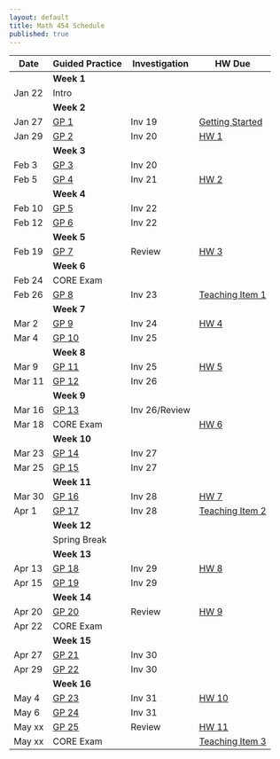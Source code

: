 ```yaml
---
layout: default
title: Math 454 Schedule
published: true
---
```








| Date   	| Guided Practice                  	| Investigation 	| HW Due                                                                                                                                                                      	|
|--------	|----------------------------------	|---------------	|---------------------	|
|        	| **Week 1**                       	|               	|                                                                                                                                                                             	|
| Jan 22 	| Intro                            	|               	
|        	| **Week 2**                       	|               	
| Jan 27 	| [GP 1](/NSC-Math-454/GP1.html)   	| Inv 19        	| [Getting Started](http://www.overleaf.com/docs?snip_uri=https://raw.githubusercontent.com/sergeballif/NSC-Math-454/gh-pages/homework/Math454GettingStarted.tex&splash=none) 	|
| Jan 29 	| [GP 2](/NSC-Math-454/GP2.html)   	| Inv 20        	| [HW 1](http://www.overleaf.com/docs?snip_uri=https://raw.githubusercontent.com/sergeballif/NSC-Math-454/gh-pages/homework/Math454HW1.tex&splash=none)                       	|
|        	| **Week 3**                       	|               	
| Feb  3 	| [GP 3](/NSC-Math-454/GP3.html)   	| Inv 20        	
| Feb  5  	| [GP 4](/NSC-Math-454/GP4.html)   	| Inv 21        	| [HW 2](http://www.overleaf.com/docs?snip_uri=https://raw.githubusercontent.com/sergeballif/NSC-Math-454/gh-pages/homework/Math454HW2.tex&splash=none)                       	|
|        	| **Week 4**                       	|               	
| Feb 10 	| [GP 5](/NSC-Math-454/GP5.html)   	| Inv 22        	
| Feb 12 	| [GP 6](/NSC-Math-454/GP6.html)   	| Inv 22       	  |                       	|
|        	| **Week 5**                       	|               	
| Feb 19	| [GP 7](/NSC-Math-454/GP7.html)  	| Review         	|    [HW 3](http://www.overleaf.com/docs?snip_uri=https://raw.githubusercontent.com/sergeballif/NSC-Math-454/gh-pages/homework/Math454HW3.tex&splash=none)   	|
|        	| **Week 6**                       	|               	
| Feb 24 	| CORE Exam                       	|        	
| Feb 26 	| [GP 8](/NSC-Math-454/GP8.html)   	| Inv 23        	| [Teaching Item 1](https://hackmd.io/s/Hkq98nyDf)                                                                                                                         	|
|        	| **Week 7**                       	|               	
| Mar 2 	| [GP 9](/NSC-Math-454/GP9.html)   	| Inv 24        	| [HW 4](http://www.overleaf.com/docs?snip_uri=https://raw.githubusercontent.com/sergeballif/NSC-Math-454/gh-pages/homework/Math454HW4.tex&splash=none)                       	|
| Mar 4 	| [GP 10](/NSC-Math-454/GP10.html) 	| Inv 25        	
|        	| **Week 8**                       	|               	
| Mar 9  	| [GP 11](/NSC-Math-454/GP11.html) 	| Inv 25        	| [HW 5](http://www.overleaf.com/docs?snip_uri=https://raw.githubusercontent.com/sergeballif/NSC-Math-454/gh-pages/homework/Math454HW5.tex&splash=none)                       	|
| Mar 11  	| [GP 12](/NSC-Math-454/GP12.html) 	| Inv 26        	
|        	| **Week 9**                       	|               	
| Mar 16  	| [GP 13](/NSC-Math-454/GP13.html) 	| Inv 26/Review  	|                       	|
| Mar 18 	| CORE Exam                        	|               	|    [HW 6](http://www.overleaf.com/docs?snip_uri=https://raw.githubusercontent.com/sergeballif/NSC-Math-454/gh-pages/homework/Math454HW6.tex&splash=none)
|        	| **Week 10**                      	|               	
| Mar 23 	| [GP 14](/NSC-Math-454/GP14.html) 	| Inv 27        	
| Mar 25 	| [GP 15](/NSC-Math-454/GP15.html) 	| Inv 27        	
|        	| **Week 11**                      	|               	
| Mar 30 	| [GP 16](/NSC-Math-454/GP16.html) 	| Inv 28        	| [HW 7](http://www.overleaf.com/docs?snip_uri=https://raw.githubusercontent.com/sergeballif/NSC-Math-454/gh-pages/homework/Math454HW7.tex&splash=none)                       	|
| Apr 1 	| [GP 17](/NSC-Math-454/GP17.html) 	| Inv 28        	| [Teaching Item 2](/NSC-Math-454/homework/Math453TeachingItem2.pdf)                                                                                                          	|
|        	| **Week 12**                      	|               	
|        	| Spring Break                     	|               	
|        	| **Week 13**                      	|               	
| Apr 13  	| [GP 18](/NSC-Math-454/GP18.html) 	| Inv 29        	| [HW 8](http://www.overleaf.com/docs?snip_uri=https://raw.githubusercontent.com/sergeballif/NSC-Math-454/gh-pages/homework/Math454HW8.tex&splash=none)                       	|
| Apr 15  	| [GP 19](/NSC-Math-454/GP19.html) 	| Inv 29        	
|        	| **Week 14**                      	|               	
| Apr 20 	| [GP 20](/NSC-Math-454/GP20.html) 	| Review        	| [HW 9](http://www.overleaf.com/docs?snip_uri=https://raw.githubusercontent.com/sergeballif/NSC-Math-454/gh-pages/homework/Math454HW9.tex&splash=none)                       	|
| Apr 22 	| CORE Exam                        	|               	
|        	| **Week 15**                      	|               	
| Apr 27 	| [GP 21](/NSC-Math-454/GP21.html) 	| Inv 30        	
| Apr 29 	| [GP 22](/NSC-Math-454/GP22.html) 	| Inv 30        	
|        	| **Week 16**                      	|               	
| May 4 	| [GP 23](/NSC-Math-454/GP23.html) 	| Inv 31        	| [HW 10](http://www.overleaf.com/docs?snip_uri=https://raw.githubusercontent.com/sergeballif/NSC-Math-454/gh-pages/homework/Math454HW10.tex&splash=none)                     	|
| May 6 	| [GP 24](/NSC-Math-454/GP24.html)	| Inv 31        	
| May xx  	| [GP 25](/NSC-Math-454/GP25.html) 	| Review        	| [HW 11](http://www.overleaf.com/docs?snip_uri=https://raw.githubusercontent.com/sergeballif/NSC-Math-454/gh-pages/homework/Math454HW11.tex&splash=none)                     	|
| May xx  	| CORE Exam                        	|           	| [Teaching Item 3](/NSC-Math-454/homework/Math453TeachingItem3.pdf)                                                                                                          	|
